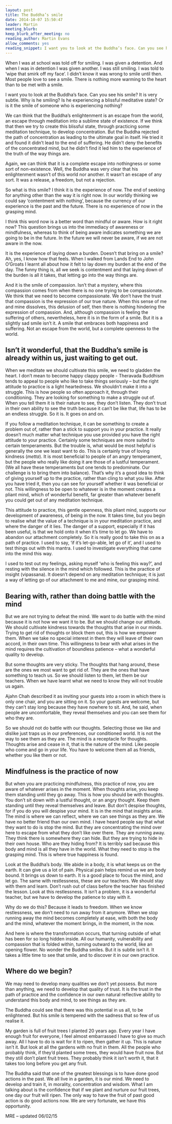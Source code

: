 ```yaml
---
layout: post
title: The Buddha’s smile
date: 2014-10-07 15:50:47
leader: Martin
meeting_blurb:
keep_blurb_after_meeting: no
reading_author: Martin Evans
allow_comments: yes
reading_snippet: I want you to look at the Buddha’s face. Can you see his smile? It is very subtle. Why is he smiling? Is he experiencing a blissful meditative state? Or is it the smile of someone who is experiencing nothing?
---
```

When I was at school was told off for smiling. I was given a detention. And when I was in detention I was given another. I was still smiling. I was told to ‘wipe that smirk off my face’. I didn’t know it was wrong to smile until then. Most people love to see a smile. There is nothing more warming to the heart than to be met with a smile.

I want you to look at the Buddha’s face. Can you see his smile? It is very subtle. Why is he smiling? Is he experiencing a blissful meditative state? Or is it the smile of someone who is experiencing nothing?

We can think that the Buddha’s enlightenment is an escape from the world, an escape through meditation into a sublime state of existence. If we think that then we try to create this blissful state, through practicing some meditation technique, to develop concentration. But the Buddha rejected the path of concentration as leading to the ultimate goal in itself. He tried it and found it didn’t lead to the end of suffering. He didn’t deny the benefits of the concentrated mind, but he didn’t find it led him to the experience of the truth of the way things are.

Again, we can think that it is a complete escape into nothingness or some sort of non-existence. Well, the Buddha was very clear that his enlightenment wasn’t of this world nor another. It wasn’t an escape of any sort. It was a release, a freedom, but not a rejection.

So what is this smile? I think it is the experience of now. The end of seeking for anything other than the way it is right now. In our worldly thinking we could say ‘contentment with nothing’, because the currency of our experience is the past and the future. There is no experience of now in the grasping mind.

I think this word now is a better word than mindful or aware. How is it right now? This question brings us into the immediacy of awareness or mindfulness, whereas to think of being aware indicates something we are going to be in the future. In the future we will never be aware, if we are not aware in the now.

It is the experience of laying down a burden. Doesn’t that bring on a smile? Ah, yes, I know how that feels. When I walked from Lands End to John O’Groats I learnt all about how it felt to lay down my burden at the end of the day. The funny thing is, all we seek is contentment and that laying down of the burden is all it takes, that letting go into the way things are.

And it is the smile of compassion. Isn’t that a mystery, where this compassion comes from when there is no one trying to be compassionate. We think that we need to become compassionate. We don’t have the trust that compassion is the expression of our true nature. When this sense of me and mine dissolves, this delusion of self, then there is nothing hindering the expression of compassion. And, although compassion is feeling the suffering of others, nevertheless, here it is in the form of a smile. But it is a slightly sad smile isn’t it. A smile that embraces both happiness and suffering. Not an escape from the world, but a complete openness to the world.

## Isn’t it wonderful, that the Buddha’s smile is already within us, just waiting to get out. ##

When we meditate we should cultivate this smile, we need to gladden the heart. I don’t mean to become happy clappy people - Theravada Buddhism tends to appeal to people who like to take things seriously – but the right attitude to practice is a light heartedness. We shouldn’t make it into a struggle. This is how people so often approach it, through their conditioning. They are looking for something to make a struggle out of. When you tell them it is their nature to see, they don’t listen. They don’t trust in their own ability to see the truth because it can’t be like that, life has to be an endless struggle. So it is. It goes on and on.

If you follow a meditation technique, it can be something to create a problem out of, rather than a stick to support you in your practice. It really doesn’t much matter what technique you use provided you have the right attitude to your practice. Certainly some techniques are more suited to certain temperaments. But the trouble is, what would be most helpful is generally the one we least want to do. This is certainly true of loving kindness (*metta*). It is most beneficial to people of an angry temperament, but the people who really like doing it are those of a lustful temperament. (We all have these temperaments but one tends to predominate. Our challenge is to bring them into balance). That’s why it’s a good idea to think of giving yourself up to the practice, rather than cling to what you like. After you have tried it, then you can see for yourself whether it was beneficial or not. This willingness to be open to whatever is in the moment creates a pliant mind, which of wonderful benefit, far greater than whatever benefit you could get out of any meditation technique.

This attitude to practice, this gentle openness, this pliant mind, supports our development of awareness, of being in the now. It takes time, but you begin to realise what the value of a technique is in your meditation practice, and where the danger of it lies. The danger of a support, especially if it has been useful, is that we hold onto it when it’s time to let go. We have to abandon our attachment completely. So it is really good to take this on as a path of practice. I used to say, ‘if it’s let-go-able, let go of it’, and I used to test things out with this mantra. I used to investigate everything that came into the mind this way.

I used to test out my feelings, asking myself ‘who is feeling this way?’, and resting with the silence in the mind which followed. This is the practice of insight (vipassana). It doesn’t depend on any meditation technique; it is just a way of letting go of our attachment to me and mine, our grasping mind.

## Bearing with, rather than doing battle with the mind ##

But we are not trying to defeat the mind. We want to do battle with the mind because it is not how we want it to be. But we should change our attitude. We should cultivate kindness towards the thoughts that arise in our minds. Trying to get rid of thoughts or block them out, this is how we empower them. When we take no special interest in them they will leave of their own accord, in their own time. This willingness to bear with what arises in the mind requires the cultivation of boundless patience – what a wonderful quality to develop.

But some thoughts are very sticky. The thoughts that hang around, these are the ones we most want to get rid of. They are the ones that have something to teach us. So we should listen to them, let them be our teachers. When we have learnt what we need to know they will not trouble us again.

Ajahn Chah described it as inviting your guests into a room in which there is only one chair, and you are sitting on it. So your guests are welcome, but they can’t stay long because they have nowhere to sit. And, he said, when people are uncomfortable, they reveal themselves and you can see them for who they are.

So we should not do battle with our thoughts. Selecting those we like and dislike just traps us in our preferences, our conditioned world. It is not the way to see them as they are. The mind is a receptacle for thoughts. Thoughts arise and cease in it, that is the nature of the mind. Like people who come and go in your life. You have to welcome them all as friends, whether you like them or not.

## Mindfulness is the practice of now ##

But when you are practicing mindfulness, this practice of now, you are aware of whatever arises in the moment. When thoughts arise, you keep them standing until they go away. This is how you should be with thoughts. You don’t sit down with a lustful thought, or an angry thought. Keep them standing until they reveal themselves and leave. But don’t despise thoughts, for if you do you will despise your mind. It is in the mind that insights arise. The mind is where we can reflect, where we can see things as they are. We have no better friend than our own mind. I have heard people say that what they want to do is stop the mind. But they are concentrating the mind over here to escape from what they don’t like over there. They are running away. They think there is somewhere they can hide. But they are trying to hide in their own house. Who are they hiding from? It is terribly sad because this body and mind is all they have in the world. What they need to stop is the grasping mind. This is where true happiness is found.

Look at the Buddha’s body. We abide in a body, it is what keeps us on the earth. It can give us a lot of pain. Physical pain helps remind us we are body bound. It brings us down to earth. It is a good place to focus the mind, and let go. The same with restlessness, these are our teachers. We should stay with them and learn. Don’t rush out of class before the teacher has finished the lesson. Look at this restlessness. It isn’t a problem, it is a wonderful teacher, but we have to develop the patience to stay with it.

Why do we do this? Because it leads to freedom. When we know restlessness, we don’t need to run away from it anymore. When we stop running away the mind becomes completely at ease, with both the body and the mind, whatever the moment brings, in the moment, in the now.

And here is where the transformation occurs, that turning outside of what has been for so long hidden inside. All our humanity, vulnerability and compassion that is folded within, turning outward to the world, like an opening flower. No wonder the Buddha smiles. But it is subtle isn’t it. It takes a little time to see that smile, and to discover it in our own practice.

## Where do we begin? ##

We may need to develop many qualities we don’t yet possess. But more than anything, we need to develop that quality of trust. It is the trust in the path of practice and the confidence in our own natural reflective ability to understand this body and mind, to see things as they are.

The Buddha could see that there was this potential in us all, to be enlightened. But his smile is tempered with the sadness that so few of us realise it.

My garden is full of fruit trees I planted 20 years ago. Every year I have enough fruit for everyone, I feel almost embarrassed I have to give so much away. All I have to do is wait for it to ripen, then gather it up. This is nature isn’t it. But look at all the gardens with no fruit in them. All the people who probably think, if they’d planted some trees, they would have fruit now. But they still don’t plant fruit trees. They probably think it isn’t worth it, that it takes too long before you get any fruit.

The Buddha said that one of the greatest blessings is to have done good actions in the past. We all live in a garden, it is our mind. We need to develop and train it, in morality, concentration and wisdom. What I am talking about is the confidence that if we plant and nurture our fruit trees, one day our fruit will ripen. The only way to have the fruit of past good action is do good actions now. We are very fortunate, we have this opportunity.

MRE – updated 06/02/15
